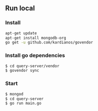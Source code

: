 ## Run local

### Install

```bash
apt-get update
apt-get install mongodb-org
go get -u github.com/kardianos/govendor
```

### Install go dependencies

```bash
$ cd query-server/vendor
$ govendor sync
```

### Start

```bash
$ mongod
$ cd query-server
$ go run main.go
```
